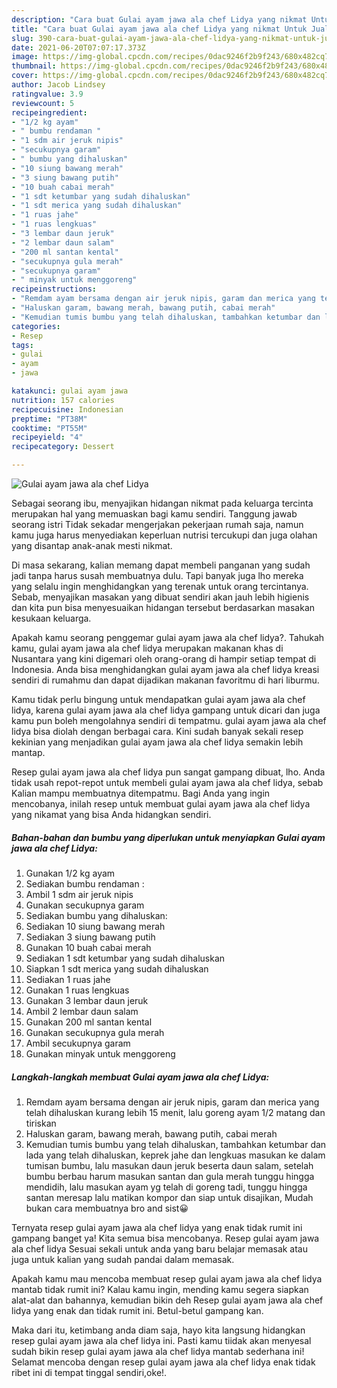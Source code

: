 ```yaml
---
description: "Cara buat Gulai ayam jawa ala chef Lidya yang nikmat Untuk Jualan"
title: "Cara buat Gulai ayam jawa ala chef Lidya yang nikmat Untuk Jualan"
slug: 390-cara-buat-gulai-ayam-jawa-ala-chef-lidya-yang-nikmat-untuk-jualan
date: 2021-06-20T07:07:17.373Z
image: https://img-global.cpcdn.com/recipes/0dac9246f2b9f243/680x482cq70/gulai-ayam-jawa-ala-chef-lidya-foto-resep-utama.jpg
thumbnail: https://img-global.cpcdn.com/recipes/0dac9246f2b9f243/680x482cq70/gulai-ayam-jawa-ala-chef-lidya-foto-resep-utama.jpg
cover: https://img-global.cpcdn.com/recipes/0dac9246f2b9f243/680x482cq70/gulai-ayam-jawa-ala-chef-lidya-foto-resep-utama.jpg
author: Jacob Lindsey
ratingvalue: 3.9
reviewcount: 5
recipeingredient:
- "1/2 kg ayam"
- " bumbu rendaman "
- "1 sdm air jeruk nipis"
- "secukupnya garam"
- " bumbu yang dihaluskan"
- "10 siung bawang merah"
- "3 siung bawang putih"
- "10 buah cabai merah"
- "1 sdt ketumbar yang sudah dihaluskan"
- "1 sdt merica yang sudah dihaluskan"
- "1 ruas jahe"
- "1 ruas lengkuas"
- "3 lembar daun jeruk"
- "2 lembar daun salam"
- "200 ml santan kental"
- "secukupnya gula merah"
- "secukupnya garam"
- " minyak untuk menggoreng"
recipeinstructions:
- "Remdam ayam bersama dengan air jeruk nipis, garam dan merica yang telah dihaluskan kurang lebih 15 menit, lalu goreng ayam 1/2 matang dan tiriskan"
- "Haluskan garam, bawang merah, bawang putih, cabai merah"
- "Kemudian tumis bumbu yang telah dihaluskan, tambahkan ketumbar dan lada yang telah dihaluskan, keprek jahe dan lengkuas masukan ke dalam tumisan bumbu, lalu masukan daun jeruk beserta daun salam, setelah bumbu berbau harum masukan santan dan gula merah tunggu hingga mendidih, lalu masukan ayam yg telah di goreng tadi, tunggu hingga santan meresap lalu matikan kompor dan siap untuk disajikan, Mudah bukan cara membuatnya bro and sist😀"
categories:
- Resep
tags:
- gulai
- ayam
- jawa

katakunci: gulai ayam jawa 
nutrition: 157 calories
recipecuisine: Indonesian
preptime: "PT38M"
cooktime: "PT55M"
recipeyield: "4"
recipecategory: Dessert

---
```



![Gulai ayam jawa ala chef Lidya](https://img-global.cpcdn.com/recipes/0dac9246f2b9f243/680x482cq70/gulai-ayam-jawa-ala-chef-lidya-foto-resep-utama.jpg)

Sebagai seorang ibu, menyajikan hidangan nikmat pada keluarga tercinta merupakan hal yang memuaskan bagi kamu sendiri. Tanggung jawab seorang istri Tidak sekadar mengerjakan pekerjaan rumah saja, namun kamu juga harus menyediakan keperluan nutrisi tercukupi dan juga olahan yang disantap anak-anak mesti nikmat.

Di masa  sekarang, kalian memang dapat membeli panganan yang sudah jadi tanpa harus susah membuatnya dulu. Tapi banyak juga lho mereka yang selalu ingin menghidangkan yang terenak untuk orang tercintanya. Sebab, menyajikan masakan yang dibuat sendiri akan jauh lebih higienis dan kita pun bisa menyesuaikan hidangan tersebut berdasarkan masakan kesukaan keluarga. 



Apakah kamu seorang penggemar gulai ayam jawa ala chef lidya?. Tahukah kamu, gulai ayam jawa ala chef lidya merupakan makanan khas di Nusantara yang kini digemari oleh orang-orang di hampir setiap tempat di Indonesia. Anda bisa menghidangkan gulai ayam jawa ala chef lidya kreasi sendiri di rumahmu dan dapat dijadikan makanan favoritmu di hari liburmu.

Kamu tidak perlu bingung untuk mendapatkan gulai ayam jawa ala chef lidya, karena gulai ayam jawa ala chef lidya gampang untuk dicari dan juga kamu pun boleh mengolahnya sendiri di tempatmu. gulai ayam jawa ala chef lidya bisa diolah dengan berbagai cara. Kini sudah banyak sekali resep kekinian yang menjadikan gulai ayam jawa ala chef lidya semakin lebih mantap.

Resep gulai ayam jawa ala chef lidya pun sangat gampang dibuat, lho. Anda tidak usah repot-repot untuk membeli gulai ayam jawa ala chef lidya, sebab Kalian mampu membuatnya ditempatmu. Bagi Anda yang ingin mencobanya, inilah resep untuk membuat gulai ayam jawa ala chef lidya yang nikamat yang bisa Anda hidangkan sendiri.

<!--inarticleads1-->

##### Bahan-bahan dan bumbu yang diperlukan untuk menyiapkan Gulai ayam jawa ala chef Lidya:

1. Gunakan 1/2 kg ayam
1. Sediakan  bumbu rendaman :
1. Ambil 1 sdm air jeruk nipis
1. Gunakan secukupnya garam
1. Sediakan  bumbu yang dihaluskan:
1. Sediakan 10 siung bawang merah
1. Sediakan 3 siung bawang putih
1. Gunakan 10 buah cabai merah
1. Sediakan 1 sdt ketumbar yang sudah dihaluskan
1. Siapkan 1 sdt merica yang sudah dihaluskan
1. Sediakan 1 ruas jahe
1. Gunakan 1 ruas lengkuas
1. Gunakan 3 lembar daun jeruk
1. Ambil 2 lembar daun salam
1. Gunakan 200 ml santan kental
1. Gunakan secukupnya gula merah
1. Ambil secukupnya garam
1. Gunakan  minyak untuk menggoreng




<!--inarticleads2-->

##### Langkah-langkah membuat Gulai ayam jawa ala chef Lidya:

1. Remdam ayam bersama dengan air jeruk nipis, garam dan merica yang telah dihaluskan kurang lebih 15 menit, lalu goreng ayam 1/2 matang dan tiriskan
1. Haluskan garam, bawang merah, bawang putih, cabai merah
1. Kemudian tumis bumbu yang telah dihaluskan, tambahkan ketumbar dan lada yang telah dihaluskan, keprek jahe dan lengkuas masukan ke dalam tumisan bumbu, lalu masukan daun jeruk beserta daun salam, setelah bumbu berbau harum masukan santan dan gula merah tunggu hingga mendidih, lalu masukan ayam yg telah di goreng tadi, tunggu hingga santan meresap lalu matikan kompor dan siap untuk disajikan, Mudah bukan cara membuatnya bro and sist😀




Ternyata resep gulai ayam jawa ala chef lidya yang enak tidak rumit ini gampang banget ya! Kita semua bisa mencobanya. Resep gulai ayam jawa ala chef lidya Sesuai sekali untuk anda yang baru belajar memasak atau juga untuk kalian yang sudah pandai dalam memasak.

Apakah kamu mau mencoba membuat resep gulai ayam jawa ala chef lidya mantab tidak rumit ini? Kalau kamu ingin, mending kamu segera siapkan alat-alat dan bahannya, kemudian bikin deh Resep gulai ayam jawa ala chef lidya yang enak dan tidak rumit ini. Betul-betul gampang kan. 

Maka dari itu, ketimbang anda diam saja, hayo kita langsung hidangkan resep gulai ayam jawa ala chef lidya ini. Pasti kamu tiidak akan menyesal sudah bikin resep gulai ayam jawa ala chef lidya mantab sederhana ini! Selamat mencoba dengan resep gulai ayam jawa ala chef lidya enak tidak ribet ini di tempat tinggal sendiri,oke!.

